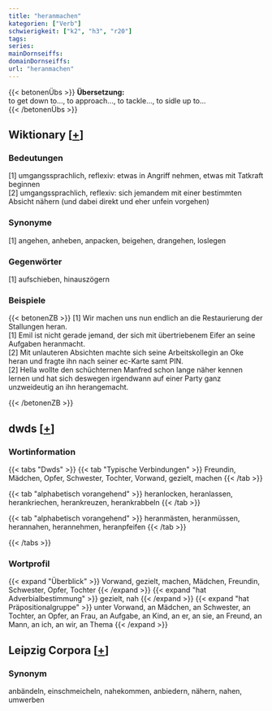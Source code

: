 ```yaml
---
title: "heranmachen"
kategorien: ["Verb"]
schwierigkeit: ["k2", "h3", "r20"]
tags:
series:
mainDornseiffs:
domainDornseiffs:
url: "heranmachen"
---
```


{{< betonenÜbs >}}
**Übersetzung:**  
to get down to..., to approach..., to tackle..., to sidle up to...  
{{< /betonenÜbs >}}

## Wiktionary [[+](https://de.wiktionary.org/wiki/heranmachen)]

### Bedeutungen
[1] umgangssprachlich, reflexiv: etwas in Angriff nehmen, etwas mit Tatkraft beginnen  
[2] umgangssprachlich, reflexiv: sich jemandem mit einer bestimmten Absicht nähern (und dabei direkt und eher unfein vorgehen)  

### Synonyme
[1] angehen, anheben, anpacken, beigehen, drangehen, loslegen  

### Gegenwörter
[1] aufschieben, hinauszögern  

### Beispiele
{{< betonenZB >}}
[1] Wir machen uns nun endlich an die Restaurierung der Stallungen heran.  
[1] Emil ist nicht gerade jemand, der sich mit übertriebenem Eifer an seine Aufgaben heranmacht.  
[2] Mit unlauteren Absichten machte sich seine Arbeitskollegin an Oke heran und fragte ihn nach seiner ec-Karte samt PIN.  
[2] Hella wollte den schüchternen Manfred schon lange näher kennen lernen und hat sich deswegen irgendwann auf einer Party ganz unzweideutig an ihn herangemacht.  

{{< /betonenZB >}}


## dwds [[+](https://www.dwds.de/wb/heranmachen)]

### Wortinformation
{{< tabs "Dwds" >}}
{{< tab "Typische Verbindungen" >}}
Freundin, Mädchen, Opfer, Schwester, Tochter, Vorwand, gezielt, machen
{{< /tab >}}

{{< tab "alphabetisch vorangehend" >}}
heranlocken, heranlassen, herankriechen, herankreuzen, herankrabbeln
{{< /tab >}}

{{< tab "alphabetisch vorangehend" >}}
heranmästen, heranmüssen, herannahen, herannehmen, heranpfeifen
{{< /tab >}}

{{< /tabs >}}

### Wortprofil
{{< expand "Überblick" >}} Vorwand, gezielt, machen, Mädchen, Freundin, Schwester, Opfer, Tochter {{< /expand >}}
{{< expand "hat Adverbialbestimmung" >}} gezielt, nah {{< /expand >}}
{{< expand "hat Präpositionalgruppe" >}} unter Vorwand, an Mädchen, an Schwester, an Tochter, an Opfer, an Frau, an Aufgabe, an Kind, an er, an sie, an Freund, an Mann, an ich, an wir, an Thema {{< /expand >}}

## Leipzig Corpora [[+](https://corpora.uni-leipzig.de/en/res?word=heranmachen&corpusId=deu_newscrawl-public_2018)]


### Synonym
anbändeln, einschmeicheln, nahekommen, anbiedern, nähern, nahen, umwerben

